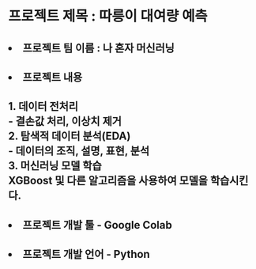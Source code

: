 

<h1> 프로젝트 제목 : 따릉이 대여량 예측 </h1>
<h2> <li> 프로젝트 팀 이름 : 나 혼자 머신러닝 </li> </h2>
<h2> <li> 프로젝트 내용 </li></h2>
<h2> 1. 데이터 전처리 <br>
 - 결손값 처리, 이상치 제거 <br>
 2. 탐색적 데이터 분석(EDA) <br>
 - 데이터의 조직, 설명, 표현, 분석 <br> 
 3. 머신러닝 모델 학습 <br>
 XGBoost 및 다른 알고리즘을 사용하여 모델을 학습시킨다. <br> 

<h2> <li>프로젝트 개발 툴 - Google Colab </li> </h2>
<h2> <li> 프로젝트 개발 언어 - Python </li> </h2>
